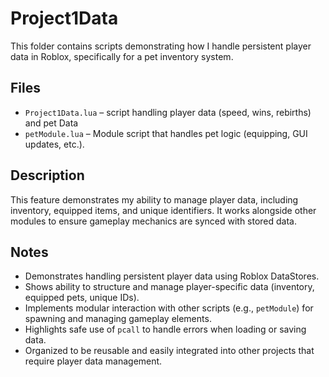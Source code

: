 # Project1Data

This folder contains scripts demonstrating how I handle persistent player data in Roblox, specifically for a pet inventory system.

## Files

- `Project1Data.lua` – script handling player data (speed, wins, rebirths) and pet Data
- `petModule.lua` – Module script that handles pet logic (equipping, GUI updates, etc.).

## Description
This feature demonstrates my ability to manage player data, including inventory, equipped items, and unique identifiers. It works alongside other modules to ensure gameplay mechanics are synced with stored data.

## Notes
- Demonstrates handling persistent player data using Roblox DataStores.  
- Shows ability to structure and manage player-specific data (inventory, equipped pets, unique IDs).  
- Implements modular interaction with other scripts (e.g., `petModule`) for spawning and managing gameplay elements.  
- Highlights safe use of `pcall` to handle errors when loading or saving data.  
- Organized to be reusable and easily integrated into other projects that require player data management.
